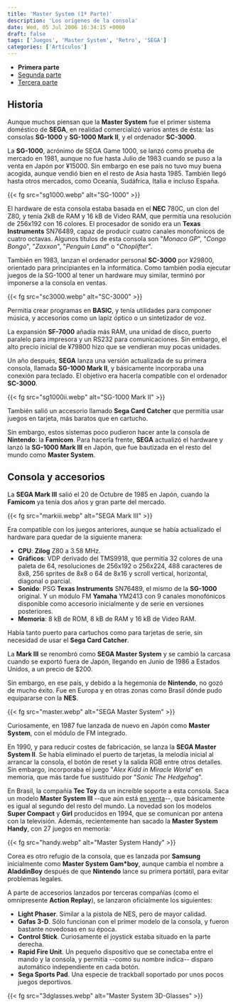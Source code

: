 ```yaml
---
title: 'Master System (1ª Parte)'
description: 'Los orígenes de la consola'
date: Wed, 05 Jul 2006 16:34:15 +0000
draft: false
tags: ['Juegos', 'Master System', 'Retro', 'SEGA']
categories: ['Artículos']
---
```


*   **Primera parte**
*   [Segunda parte](/master-system-2%c2%aa-parte/)
*   [Tercera parte](/master-system-3%c2%aa-parte/)

## Historia

Aunque muchos piensan que la **Master System** fue el primer sistema doméstico de **SEGA**, en realidad comercializó varios antes de ésta: las consolas **SG-1000** y **SG-1000 Mark II**, y el ordenador **SC-3000**.

La **SG-1000**, acrónimo de SEGA Game 1000, se lanzó como prueba de mercado en 1981, aunque no fue hasta Julio de 1983 cuando se puso a la venta en Japón por ¥15000. Sin embargo en ese país no tuvo muy buena acogida, aunque vendió bien en el resto de Asia hasta 1985. También llegó hasta otros mercados, como Oceanía, Sudáfrica, Italia e incluso España.

{{< fg src="sg1000.webp" alt="SG-1000" >}}

El hardware de esta consola estaba basada en el **NEC** 780C, un clon del Z80, y tenía 2kB de RAM y 16 kB de Video RAM, que permitía una resolución de 256x192 con 16 colores. El procesador de sonido era un **Texas Instruments** SN76489, capaz de producir cuatro canales monofónicos de cuatro octavas. Algunos títulos de esta consola son "_Monaco GP_", "_Congo Bongo_", "_Zaxxon_", "_Penguin Land_" o "_Choplifter_".

También en 1983, lanzan el ordenador personal **SC-3000** por ¥29800, orientado para principiantes en la informática. Como también podía ejecutar juegos de la SG-1000 al tener un hardware muy similar, terminó por imponerse a la consola en ventas.

{{< fg src="sc3000.webp" alt="SC-3000" >}}

Permitía crear programas en **BASIC**, y tenía utilidades para componer música, y accesorios como un lapiz óptico o un sintetizador de voz.

La expansión **SF-7000** añadía más RAM, una unidad de disco, puerto paralelo para impresora y un RS232 para comunicaciones. Sin embargo, el alto precio inicial de ¥79800 hizo que se vendieran muy pocas unidades.

Un año después, **SEGA** lanza una versión actualizada de su primera consola, llamada **SG-1000 Mark II**, y básicamente incorporaba una conexión para teclado. El objetivo era hacerla compatible con el ordenador **SC-3000**.

{{< fg src="sg1000ii.webp" alt="SG-1000 Mark II" >}}

También salió un accesorio llamado **Sega Card Catcher** que permitía usar juegos en tarjeta, más baratos que en cartucho.

Sin embargo, estos sistemas poco pudieron hacer ante la consola de **Nintendo**: la **Famicom**. Para hacerla frente, **SEGA** actualizó el hardware y lanzó la **SG-1000 Mark III** en Japón, que fue bautizada en el resto del mundo como **Master System**.

## Consola y accesorios

La **SEGA Mark III** salió el 20 de Octubre de 1985 en Japón, cuando la **Famicom** ya tenía dos años y gran parte del mercado.

{{< fg src="markiii.webp" alt="SEGA Mark III" >}}

Era compatible con los juegos anteriores, aunque se había actualizado el hardware para quedar de la siguiente manera:

*   **CPU**: **Zilog** Z80 a 3.58 MHz.
*   **Gráficos**: VDP derivado del TMS9918, que permitía 32 colores de una paleta de 64, resoluciones de 256x192 o 256x224, 488 caracteres de 8x8, 256 sprites de 8x8 o 64 de 8x16 y scroll vertical, horizontal, diagonal o parcial.
*   **Sonido**: PSG **Texas Instruments** SN76489, el mismo de la **SG-1000** original. Y un módulo FM **Yamaha** YM2413 con 9 canales monofónicos disponible como accesorio inicialmente y de serie en versiones posteriores.
*   **Memoria**: 8 kB de ROM, 8 kB de RAM y 16 kB de Video RAM.

Había tanto puerto para cartuchos como para tarjetas de serie, sin necesidad de usar el **Sega Card Catcher**.

La **Mark III** se renombró como **SEGA Master System** y se cambió la carcasa cuando se exportó fuera de Japón, llegando en Junio de 1986 a Estados Unidos, a un precio de $200.

Sin embargo, en ese país, y debido a la hegemonía de **Nintendo**, no gozó de mucho éxito. Fue en Europa y en otras zonas como Brasil dónde pudo equipararse con la **NES**.

{{< fg src="master.webp" alt="SEGA Master System" >}}

Curiosamente, en 1987 fue lanzada de nuevo en Japón como **Master System**, con el módulo de FM integrado.

En 1990, y para reducir costes de fabricación, se lanza la **SEGA Master System II**. Se había eliminado el puerto de tarjetas, la melodía inicial al arrancar la consola, el botón de reset y la salida RGB entre otros detalles. Sin embargo, incorporaba el juego "_Alex Kidd in Miracle World_" en memoria, que más tarde fue sustituido por "_Sonic The Hedgehog_".

En Brasil, la compañía **Tec Toy** da un increíble soporte a esta consola. Saca un modelo **Master System III** --que aún está [en venta](http://www.tectoy.com.br/videogame/master/)--, que básicamente es igual al segundo del resto del mundo. La novedad son los modelos **Super Compact** y **Girl** producidos en 1994, que se comunican por antena con la televisión. Además, recientemente han sacado la **Master System Handy**, con 27 juegos en memoria:

{{< fg src="handy.webp" alt="Master System Handy" >}}

Corea es otro refugio de la consola, que es lanzada por **Samsung** inicialmente como **Master System Gam\*boy**, aunque cambia el nombre a **AladdinBoy** después de que **Nintendo** lance su primera portátil, para evitar problemas legales.

A parte de accesorios lanzados por terceras compañías (como el omnipresente **Action Replay**), se lanzaron oficialmente los siguientes:

*   **Light Phaser**. Similar a la pistola de NES, pero de mayor calidad.
*   **Gafas 3-D**. Sólo funcionan con el primer modelo de la consola, y fueron bastante novedosas en su época.
*   **Control Stick**. Curiosamente el joystick estaba situado en la parte derecha.
*   **Rapid Fire Unit**. Un pequeño dispositivo que se conectaba entre el mando y la consola, y permitía --como su nombre indica-- disparo automático independiente en cada botón.
*   **Sega Sports Pad**. Una especie de trackball soportado por unos pocos juegos deportivos.

{{< fg src="3dglasses.webp" alt="Master System 3D-Glasses" >}}
